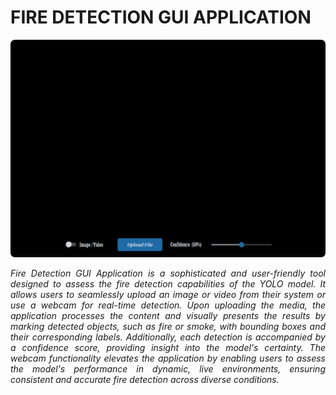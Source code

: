 # FIRE DETECTION GUI APPLICATION

![](public/INTRODUCTION.png)

<p align="justify">
    <em>
        Fire Detection GUI Application is a sophisticated and user-friendly tool designed to assess the fire detection capabilities of the YOLO model. It allows users to seamlessly upload an image or video from their system or use a webcam for real-time detection. Upon uploading the media, the application processes the content and visually presents the results by marking detected objects, such as fire or smoke, with bounding boxes and their corresponding labels. Additionally, each detection is accompanied by a confidence score, providing insight into the model's certainty. The webcam functionality elevates the application by enabling users to assess the model's performance in dynamic, live environments, ensuring consistent and accurate fire detection across diverse conditions.
    </em>
</p>
